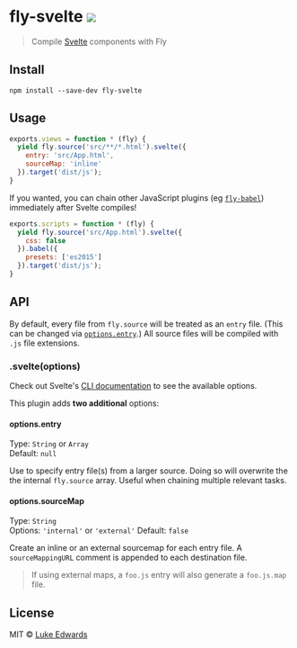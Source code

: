 # fly-svelte [![][travis-badge]][travis-link]

> Compile [Svelte](https://svelte.technology) components with Fly

## Install

```
npm install --save-dev fly-svelte
```

## Usage

```js
exports.views = function * (fly) {
  yield fly.source('src/**/*.html').svelte({
    entry: 'src/App.html',
    sourceMap: 'inline'
  }).target('dist/js');
}
```

If you wanted, you can chain other JavaScript plugins (eg [`fly-babel`](https://github.com/flyjs/fly-babel)) immediately after Svelte compiles!

```js
exports.scripts = function * (fly) {
  yield fly.source('src/App.html').svelte({
    css: false
  }).babel({
    presets: ['es2015']
  }).target('dist/js');
}
```


## API

By default, every file from `fly.source` will be treated as an `entry` file. (This can be changed via [`options.entry`](#optionsentry).) All source files will be compiled with `.js` file extensions.

### .svelte(options)

Check out Svelte's [CLI documentation](https://github.com/sveltejs/svelte#options) to see the available options.

This plugin adds **two additional** options:

#### options.entry

Type: `String` or `Array`<br>
Default: `null`

Use to specify entry file(s) from a larger source. Doing so will overwrite the the internal `fly.source` array. Useful when chaining multiple relevant tasks.

#### options.sourceMap

Type: `String`<br>
Options: `'internal'` or `'external'`
Default: `false`

Create an inline or an external sourcemap for each entry file. A `sourceMappingURL` comment is appended to each destination file.

> If using external maps, a `foo.js` entry will also generate a `foo.js.map` file.


## License

MIT © [Luke Edwards](http://github.com/lukeed)

[travis-link]:  https://travis-ci.org/lukeed/fly-svelte
[travis-badge]: http://img.shields.io/travis/lukeed/fly-svelte.svg?style=flat-square
